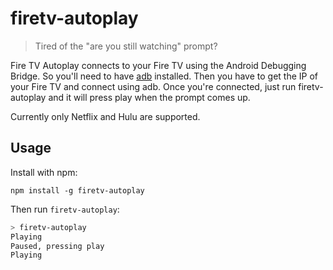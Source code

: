 # firetv-autoplay

> Tired of the "are you still watching" prompt?

Fire TV Autoplay connects to your Fire TV using the Android Debugging Bridge. So you'll need to have [adb](https://stackoverflow.com/a/32314718) installed. Then you have to get the IP of your Fire TV and connect using adb. Once you're connected, just run firetv-autoplay and it will press play when the prompt comes up.

Currently only Netflix and Hulu are supported.

## Usage

Install with npm:

```
npm install -g firetv-autoplay
```

Then run `firetv-autoplay`:

```bash
> firetv-autoplay
Playing
Paused, pressing play
Playing
```
